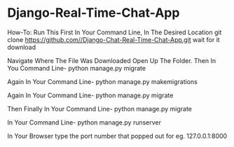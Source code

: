 # Django-Real-Time-Chat-App


How-To: Run This
First In Your Command Line, In The Desired Location git clone https://github.com//Django-Chat-Real-Time-Chat-App.git wait for it download

Navigate Where The File Was Downloaded Open Up The Folder. Then In You Command Line- python manage.py migrate

Again In Your Command Line- python manage.py makemigrations

Again In Your Command Line- python manage.py migrate

Then Finally In Your Command Line- python manage.py migrate

In Your Command Line- python manage.py runserver

In Your Browser type the port number that popped out for eg. 127.0.0.1:8000
